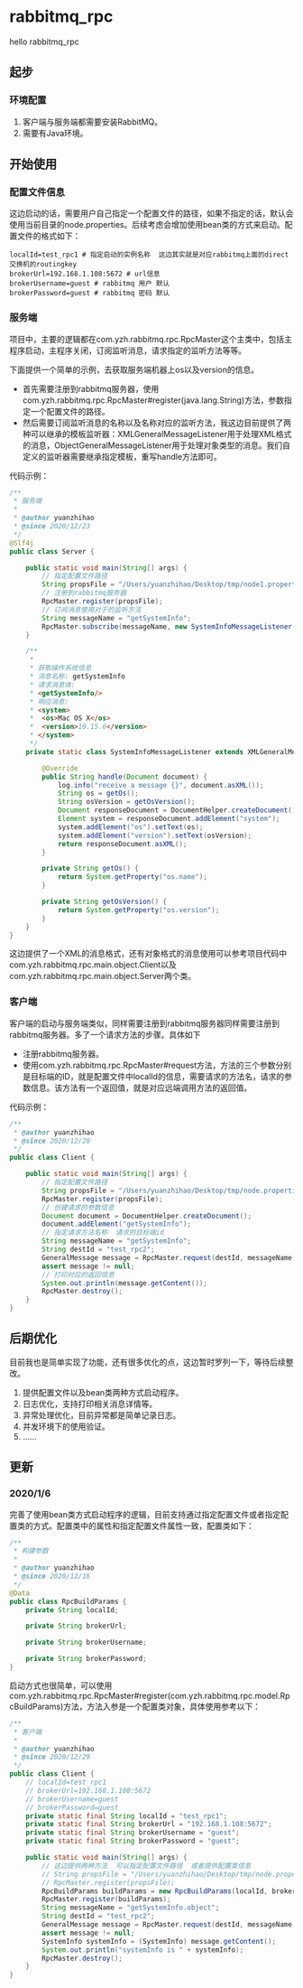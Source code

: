 # rabbitmq_rpc
hello rabbitmq_rpc

## 起步

### 环境配置

1. 客户端与服务端都需要安装RabbitMQ。
2. 需要有Java环境。

## 开始使用

### 配置文件信息

这边启动的话，需要用户自己指定一个配置文件的路径，如果不指定的话，默认会使用当前目录的node.properties。后续考虑会增加使用bean类的方式来启动。配置文件的格式如下：

```properties
localId=test_rpc1 # 指定启动的实例名称  这边其实就是对应rabbitmq上面的direct交换机的routingkey
brokerUrl=192.168.1.108:5672 # url信息
brokerUsername=guest # rabbitmq 用户 默认
brokerPassword=guest # rabbitmq 密码 默认
```

### 服务端

项目中，主要的逻辑都在com.yzh.rabbitmq.rpc.RpcMaster这个主类中，包括主程序启动，主程序关闭，订阅监听消息，请求指定的监听方法等等。

下面提供一个简单的示例，去获取服务端机器上os以及version的信息。

- 首先需要注册到rabbitmq服务器，使用com.yzh.rabbitmq.rpc.RpcMaster#register(java.lang.String)方法，参数指定一个配置文件的路径。
- 然后需要订阅监听消息的名称以及名称对应的监听方法，我这边目前提供了两种可以继承的模板监听器：XMLGeneralMessageListener用于处理XML格式的消息，ObjectGeneralMessageListener用于处理对象类型的消息。我们自定义的监听器需要继承指定模板，重写handle方法即可。

代码示例：

```java
/**
 * 服务端
 *
 * @author yuanzhihao
 * @since 2020/12/23
 */
@Slf4j
public class Server {

    public static void main(String[] args) {
        // 指定配置文件路径
        String propsFile = "/Users/yuanzhihao/Desktop/tmp/node1.properties";
        // 注册到rabbitmq服务器
        RpcMaster.register(propsFile);
        // 订阅消息使用对于的监听方法
        String messageName = "getSystemInfo";
        RpcMaster.subscribe(messageName, new SystemInfoMessageListener());
    }

    /**
     *
     * 获取操作系统信息
     * 消息名称: getSystemInfo
     * 请求消息体:
     * <getSystemInfo/>
     * 响应消息:
     * <system>
     *  <os>Mac OS X</os>
     *  <version>10.15.6</version>
     * </system>
     */
    private static class SystemInfoMessageListener extends XMLGeneralMessageListener {

        @Override
        public String handle(Document document) {
            log.info("receive a message {}", document.asXML());
            String os = getOs();
            String osVersion = getOsVersion();
            Document responseDocument = DocumentHelper.createDocument();
            Element system = responseDocument.addElement("system");
            system.addElement("os").setText(os);
            system.addElement("version").setText(osVersion);
            return responseDocument.asXML();
        }

        private String getOs() {
            return System.getProperty("os.name");
        }

        private String getOsVersion() {
            return System.getProperty("os.version");
        }
    }
}

```

这边提供了一个XML的消息格式，还有对象格式的消息使用可以参考项目代码中com.yzh.rabbitmq.rpc.main.object.Client以及com.yzh.rabbitmq.rpc.main.object.Server两个类。

### 客户端

客户端的启动与服务端类似，同样需要注册到rabbitmq服务器同样需要注册到rabbitmq服务器。多了一个请求方法的步骤。具体如下

- 注册rabbitmq服务器。
- 使用com.yzh.rabbitmq.rpc.RpcMaster#request方法，方法的三个参数分别是目标端的ID，就是配置文件中localId的信息，需要请求的方法名，请求的参数信息。该方法有一个返回值，就是对应远端调用方法的返回值。

代码示例：

```java
/**
 * @author yuanzhihao
 * @since 2020/12/28
 */
public class Client {

    public static void main(String[] args) {
       	// 指定配置文件路径
        String propsFile = "/Users/yuanzhihao/Desktop/tmp/node.properties";
        RpcMaster.register(propsFile);
        // 创建请求的参数信息
        Document document = DocumentHelper.createDocument();
        document.addElement("getSystemInfo");
        // 指定请求方法名称  请求的目标端id
        String messageName = "getSystemInfo";
        String destId = "test_rpc2";
        GeneralMessage message = RpcMaster.request(destId, messageName, document.asXML());
        assert message != null;
        // 打印对应的返回信息
        System.out.println(message.getContent());
        RpcMaster.destroy();
    }
}
```

## 后期优化

目前我也是简单实现了功能，还有很多优化的点，这边暂时罗列一下，等待后续整改。

1. 提供配置文件以及bean类两种方式启动程序。
2. 日志优化，支持打印相关消息详情等。
3. 异常处理优化，目前异常都是简单记录日志。
4. 并发环境下的使用验证。
5. ......

## 更新

### 2020/1/6

完善了使用bean类方式启动程序的逻辑，目前支持通过指定配置文件或者指定配置类的方式。配置类中的属性和指定配置文件属性一致，配置类如下：

```java
/**
 * 构建参数
 *
 * @author yuanzhihao
 * @since 2020/12/16
 */
@Data
public class RpcBuildParams {
    private String localId;

    private String brokerUrl;

    private String brokerUsername;

    private String brokerPassword;
}
```

启动方式也很简单，可以使用com.yzh.rabbitmq.rpc.RpcMaster#register(com.yzh.rabbitmq.rpc.model.RpcBuildParams)方法，方法入参是一个配置类对象，具体使用参考以下：

```java
/**
 * 客户端
 *
 * @author yuanzhihao
 * @since 2020/12/29
 */
public class Client {
    // localId=test_rpc1
    // brokerUrl=192.168.1.108:5672
    // brokerUsername=guest
    // brokerPassword=guest
    private static final String localId = "test_rpc1";
    private static final String brokerUrl = "192.168.1.108:5672";
    private static final String brokerUsername = "guest";
    private static final String brokerPassword = "guest";

    public static void main(String[] args) {
        // 这边提供两种方法  可以指定配置文件路径  或者提供配置类信息
        // String propsFile = "/Users/yuanzhihao/Desktop/tmp/node.properties";
        // RpcMaster.register(propsFile);
        RpcBuildParams buildParams = new RpcBuildParams(localId, brokerUrl, brokerUsername, brokerPassword);
        RpcMaster.register(buildParams);
        String messageName = "getSystemInfo.object";
        String destId = "test_rpc2";
        GeneralMessage message = RpcMaster.request(destId, messageName, null);
        assert message != null;
        SystemInfo systemInfo = (SystemInfo) message.getContent();
        System.out.println("systemInfo is " + systemInfo);
        RpcMaster.destroy();
    }
}
```

